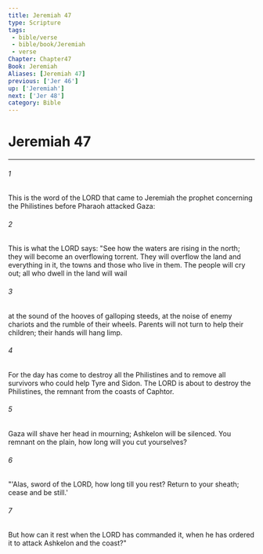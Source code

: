 ```yaml
---
title: Jeremiah 47
type: Scripture
tags:
 - bible/verse
 - bible/book/Jeremiah
 - verse
Chapter: Chapter47
Book: Jeremiah
Aliases: [Jeremiah 47]
previous: ['Jer 46']
up: ['Jeremiah']
next: ['Jer 48']
category: Bible
---
```

# Jeremiah 47

***


###### 1 
This is the word of the LORD that came to Jeremiah the prophet concerning the Philistines before Pharaoh attacked Gaza: 

###### 2 
This is what the LORD says: "See how the waters are rising in the north; they will become an overflowing torrent. They will overflow the land and everything in it, the towns and those who live in them. The people will cry out; all who dwell in the land will wail 

###### 3 
at the sound of the hooves of galloping steeds, at the noise of enemy chariots and the rumble of their wheels. Parents will not turn to help their children; their hands will hang limp. 

###### 4 
For the day has come to destroy all the Philistines and to remove all survivors who could help Tyre and Sidon. The LORD is about to destroy the Philistines, the remnant from the coasts of Caphtor. 

###### 5 
Gaza will shave her head in mourning; Ashkelon will be silenced. You remnant on the plain, how long will you cut yourselves? 

###### 6 
"'Alas, sword of the LORD, how long till you rest? Return to your sheath; cease and be still.' 

###### 7 
But how can it rest when the LORD has commanded it, when he has ordered it to attack Ashkelon and the coast?" 
